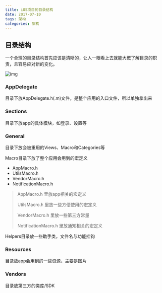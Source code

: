 ```yaml
---
title: iOS项目的目录结构
date: 2017-07-10
tags: 架构
categories: 架构
---
```


## 目录结构

一个合理的目录结构首先应该是清晰的，让人一眼看上去就能大概了解目录的职责，且容易应对新的变化。

<!-- more -->

![img](https://cdn-pri.nlark.com/yuque/0/2018/png/161106/1543329783206-02a6fd7c-879c-4b42-8a71-318337591c59.png)



### AppDelegate

目录下放AppDelegate.h(.m)文件，是整个应用的入口文件，所以单独拿出来



### Sections

目录下放app的具体模块，如登录、设置等



### General

目录下放会被重用的Views、Macro和Categories等



Macro目录下放了整个应用会用到的宏定义

- AppMacro.h  
- UtilsMacro.h 
- VendorMacro.h 
- NotificationMacro.h



> AppMacro.h 里放app相关的宏定义
>
> UtilsMacro.h 里放一些方便使用的宏定义
>
> VendorMacro.h 里放一些第三方常量
>
> NotificationMacro.h 里放通知相关的宏定义



Helpers目录放一些助手类，文件名与功能挂钩



### Resources

目录放app会用到的一些资源，主要是图片



### Vendors

目录放第三方的类库/SDK